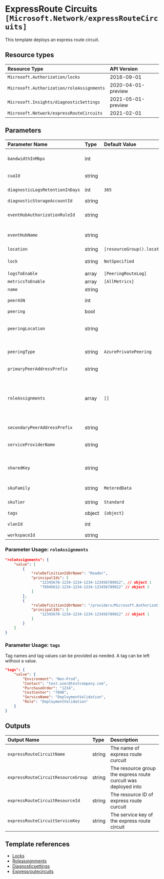 # ExpressRoute Circuits `[Microsoft.Network/expressRouteCircuits]`

This template deploys an express route circuit.

## Resource types

| Resource Type | API Version |
| :-- | :-- |
| `Microsoft.Authorization/locks` | 2016-09-01 |
| `Microsoft.Authorization/roleAssignments` | 2020-04-01-preview |
| `Microsoft.Insights/diagnosticSettings` | 2021-05-01-preview |
| `Microsoft.Network/expressRouteCircuits` | 2021-02-01 |

## Parameters

| Parameter Name | Type | Default Value | Possible Values | Description |
| :-- | :-- | :-- | :-- | :-- |
| `bandwidthInMbps` | int |  |  | Required. This is the bandwidth in Mbps of the circuit being created. It must exactly match one of the available bandwidth offers List ExpressRoute Service Providers API call. |
| `cuaId` | string |  |  | Optional. Customer Usage Attribution ID (GUID). This GUID must be previously registered |
| `diagnosticLogsRetentionInDays` | int | `365` |  | Optional. Specifies the number of days that logs will be kept for; a value of 0 will retain data indefinitely. |
| `diagnosticStorageAccountId` | string |  |  | Optional. Resource ID of the diagnostic storage account. |
| `eventHubAuthorizationRuleId` | string |  |  | Optional. Resource ID of the event hub authorization rule for the Event Hubs namespace in which the event hub should be created or streamed to. |
| `eventHubName` | string |  |  | Optional. Name of the event hub within the namespace to which logs are streamed. Without this, an event hub is created for each log category. |
| `location` | string | `[resourceGroup().location]` |  | Optional. Location for all resources. |
| `lock` | string | `NotSpecified` | `[CanNotDelete, NotSpecified, ReadOnly]` | Optional. Specify the type of lock. |
| `logsToEnable` | array | `[PeeringRouteLog]` | `[PeeringRouteLog]` | Optional. The name of logs that will be streamed. |
| `metricsToEnable` | array | `[AllMetrics]` | `[AllMetrics]` | Optional. The name of metrics that will be streamed. |
| `name` | string |  |  | Required. This is the name of the ExpressRoute circuit |
| `peerASN` | int |  |  | Optional. The autonomous system number of the customer/connectivity provider. |
| `peering` | bool |  | `[True, False]` | Optional. Enabled BGP peering type for the Circuit. |
| `peeringLocation` | string |  |  | Required. This is the name of the peering location and not the ARM resource location. It must exactly match one of the available peering locations from List ExpressRoute Service Providers API call. |
| `peeringType` | string | `AzurePrivatePeering` | `[AzurePrivatePeering, MicrosoftPeering]` | Optional. BGP peering type for the Circuit. Choose from AzurePrivatePeering, AzurePublicPeering or MicrosoftPeering. |
| `primaryPeerAddressPrefix` | string |  |  | Optional. A /30 subnet used to configure IP addresses for interfaces on Link1. |
| `roleAssignments` | array | `[]` |  | Optional. Array of role assignment objects that contain the 'roleDefinitionIdOrName' and 'principalId' to define RBAC role assignments on this resource. In the roleDefinitionIdOrName attribute, you can provide either the display name of the role definition, or its fully qualified ID in the following format: '/providers/Microsoft.Authorization/roleDefinitions/c2f4ef07-c644-48eb-af81-4b1b4947fb11' |
| `secondaryPeerAddressPrefix` | string |  |  | Optional. A /30 subnet used to configure IP addresses for interfaces on Link2. |
| `serviceProviderName` | string |  |  | Required. This is the name of the ExpressRoute Service Provider. It must exactly match one of the Service Providers from List ExpressRoute Service Providers API call. |
| `sharedKey` | string |  |  | Optional. The shared key for peering configuration. Router does MD5 hash comparison to validate the packets sent by BGP connection. This parameter is optional and can be removed from peering configuration if not required. |
| `skuFamily` | string | `MeteredData` | `[MeteredData, UnlimitedData]` | Required. Chosen SKU family of ExpressRoute circuit. Choose from MeteredData or UnlimitedData SKU families. |
| `skuTier` | string | `Standard` | `[Local, Standard, Premium]` | Required. Chosen SKU Tier of ExpressRoute circuit. Choose from Local, Premium or Standard SKU tiers. |
| `tags` | object | `{object}` |  | Optional. Tags of the resource. |
| `vlanId` | int |  |  | Optional. Specifies the identifier that is used to identify the customer. |
| `workspaceId` | string |  |  | Optional. Resource ID of log analytics. |

### Parameter Usage: `roleAssignments`

```json
"roleAssignments": {
    "value": [
        {
            "roleDefinitionIdOrName": "Reader",
            "principalIds": [
                "12345678-1234-1234-1234-123456789012", // object 1
                "78945612-1234-1234-1234-123456789012" // object 2
            ]
        },
        {
            "roleDefinitionIdOrName": "/providers/Microsoft.Authorization/roleDefinitions/c2f4ef07-c644-48eb-af81-4b1b4947fb11",
            "principalIds": [
                "12345678-1234-1234-1234-123456789012" // object 1
            ]
        }
    ]
}
```

### Parameter Usage: `tags`

Tag names and tag values can be provided as needed. A tag can be left without a value.

```json
"tags": {
    "value": {
        "Environment": "Non-Prod",
        "Contact": "test.user@testcompany.com",
        "PurchaseOrder": "1234",
        "CostCenter": "7890",
        "ServiceName": "DeploymentValidation",
        "Role": "DeploymentValidation"
    }
}
```

## Outputs

| Output Name | Type | Description |
| :-- | :-- | :-- |
| `expressRouteCircuitName` | string | The name of express route curcuit |
| `expressRouteCircuitResourceGroup` | string | The resource group the express route curcuit was deployed into |
| `expressRouteCircuitResourceId` | string | The resource ID of express route curcuit |
| `expressRouteCircuitServiceKey` | string | The service key of the express route circuit |

## Template references

- [Locks](https://docs.microsoft.com/en-us/azure/templates/Microsoft.Authorization/2016-09-01/locks)
- [Roleassignments](https://docs.microsoft.com/en-us/azure/templates/Microsoft.Authorization/2020-04-01-preview/roleAssignments)
- [Diagnosticsettings](https://docs.microsoft.com/en-us/azure/templates/Microsoft.Insights/2021-05-01-preview/diagnosticSettings)
- [Expressroutecircuits](https://docs.microsoft.com/en-us/azure/templates/Microsoft.Network/2021-02-01/expressRouteCircuits)

